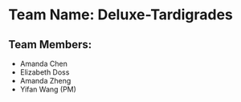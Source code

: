# Team Name: Deluxe-Tardigrades

## Team Members:
- Amanda Chen
- Elizabeth Doss
- Amanda Zheng
- Yifan Wang (PM)
